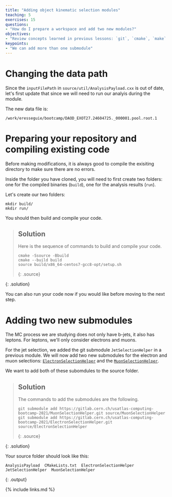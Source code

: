 ```yaml
---
title: "Adding object kinematic selection modules"
teaching: 5
exercises: 15
questions:
- "How do I prepare a workspace and add two new modules?"
objectives:
- "Review concepts learned in previous lessons: `git`, `cmake`, `make`."
keypoints:
- "We can add more than one submodule"
---
```


# Changing the data path

Since the `inputFilePath` in `source/util/AnalysisPayload.cxx` is out of date, let's first update that since we will need to run our analyis during the module.

The new data file is:
~~~
/work/eresseguie/bootcamp/DAOD_EXOT27.24604725._000001.pool.root.1
~~~

# Preparing your repository and compiling existing code

Before making modifications, it is always good to compile the exisiting directory to make sure there are no errors.

Inside the folder you have cloned, you will need to first create two folders: one for the compiled binaries (`build`), one for the analysis results (`run`).

Let's create our two folders:
~~~shell
mkdir build/
mkdir run/
~~~

You should then build and compile your code. 

> ## Solution
>
> Here is the sequence of commands to build and compile your code.
>
> ~~~shell
> cmake -Ssource -Bbuild
> cmake --build build
> source build/x86_64-centos7-gcc8-opt/setup.sh
> ~~~
> {: .source}
>
{: .solution}


You can also run your code now if you would like before moving to the next step.

# Adding two new submodules

The MC process we are studying does not only have b-jets, it also has leptons. For leptons, we'll only consider electrons and muons.

For the jet selection, we added the git submodule `JetSelectionHelper` in a previous module. We will now add two new submodules for the electron and muon selections: [`ElectronSelectionHelper`](https://gitlab.cern.ch/usatlas-computing-bootcamp-2021/ElectronSelectionHelper) and the [`MuonSelectionHelper`](https://gitlab.cern.ch/usatlas-computing-bootcamp-2021/MuonSelectionHelper). 

We want to add both of these subomdules to the source folder.

> ## Solution
>
> The commands to add the submodules are the following.
>
> ~~~shell
> git submodule add https://gitlab.cern.ch/usatlas-computing-bootcamp-2021/MuonSelectionHelper.git source/MuonSelectionHelper
> git submodule add https://gitlab.cern.ch/usatlas-computing-bootcamp-2021/ElectronSelectionHelper.git source/ElectronSelectionHelper
> ~~~
> {: .source}
>
{: .solution}

Your source folder should look like this:

~~~
AnalysisPayload  CMakeLists.txt  ElectronSelectionHelper  JetSelectionHelper  MuonSelectionHelper
~~~
{: .output}


{% include links.md %}

